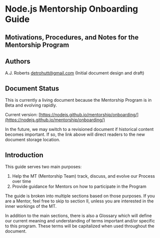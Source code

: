 # Node.js Mentorship Onboarding Guide
## Motivations, Procedures, and Notes for the Mentorship Program

## Authors

A.J. Roberts [detrohutt@gmail.com](mailto:detrohutt@gmail.com) (Initial document design and draft)

## Document Status

This is currently a living document because the Mentorship Program is in Beta and evolving rapidly.

Current version: [https://nodejs.github.io/mentorship/onboarding/](https://nodejs.github.io/mentorship/onboarding/)

In the future, we may switch to a revisioned document if historical content becomes important. If so, the link above will direct readers to the new document storage location.

## Introduction

This guide serves two main purposes:
1. Help the MT (Mentorship Team) track, discuss, and evolve our Process over time
2. Provide guidance for Mentors on how to participate in the Program

The guide is broken into multiple sections based on those purposes. If you are a Mentor, feel free to skip to section II, unless you are interested in the inner workings of the MT.

In addition to the main sections, there is also a Glossary which will define our current meaning and understanding of terms important and/or specific to this program. These terms will be capitalized when used throughout the document.
